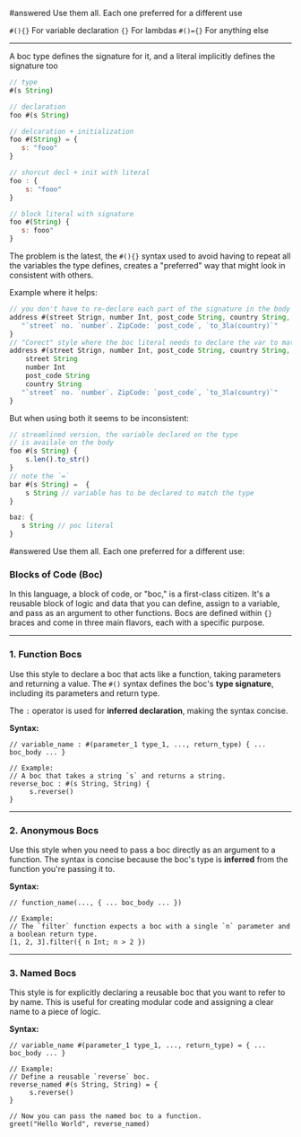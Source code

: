 #answered Use them all. Each one preferred for a different use

`#(){}` For variable declaration
`{}` For lambdas
`#()={}` For anything else

--- 


A boc type defines the signature for it, and a literal implicitly defines the signature too


```js
// type 
#(s String)

// declaration 
foo #(s String)

// delcaration + initialization
foo #(String) = { 
   s: "fooo"
}

// shorcut decl + init with literal
foo : {
	s: "fooo"
}

// block literal with signature 
foo #(String) {
   s: fooo"
}
```

The problem is the latest, the `#(){}` syntax used to avoid having to repeat all the variables 
the type defines, creates a "preferred" way that might look in consistent with others. 


Example where it helps: 

```js
// you don't have to re-declare each part of the signature in the body
address #(street Strign, number Int, post_code String, country String, String) {
   "`street` no. `number`. ZipCode: `post_code`, `to_3la(country)`"
}
// "Corect" style where the boc literal needs to declare the var to match 
address #(street Strign, number Int, post_code String, country String, String) = {
	street String
	number Int
	post_code String
	country String 
   "`street` no. `number`. ZipCode: `post_code`, `to_3la(country)`"
}
```

But when using both it seems to be inconsistent: 


```js
// streamlined version, the variable declared on the type
// is availale on the body
foo #(s String) {
	s.len().to_str()
}
// note the `=`
bar #(s String) =  {
    s String // variable has to be declared to match the type
}

baz: {
   s String // poc literal 
}
```

#answered Use them all. Each one preferred for a different use:

### Blocks of Code (Boc)

In this language, a block of code, or "boc," is a first-class citizen. It's a reusable block of logic and data that you can define, assign to a variable, and pass as an argument to other functions. Bocs are defined within `{}` braces and come in three main flavors, each with a specific purpose.

---

### 1. Function Bocs

Use this style to declare a boc that acts like a function, taking parameters and returning a value. The `#()` syntax defines the boc's **type signature**, including its parameters and return type.

The `:` operator is used for **inferred declaration**, making the syntax concise.

**Syntax:**

```
// variable_name : #(parameter_1 type_1, ..., return_type) { ... boc_body ... }

// Example:
// A boc that takes a string `s` and returns a string.
reverse_boc : #(s String, String) {
     s.reverse()
}
```

---

### 2. Anonymous Bocs

Use this style when you need to pass a boc directly as an argument to a function. The syntax is concise because the boc's type is **inferred** from the function you're passing it to.

**Syntax:**

```
// function_name(..., { ... boc_body ... })

// Example:
// The `filter` function expects a boc with a single `n` parameter and a boolean return type.
[1, 2, 3].filter({ n Int; n > 2 })
```

---

### 3. Named Bocs

This style is for explicitly declaring a reusable boc that you want to refer to by name. This is useful for creating modular code and assigning a clear name to a piece of logic.

**Syntax:**

```
// variable_name #(parameter_1 type_1, ..., return_type) = { ... boc_body ... }

// Example:
// Define a reusable `reverse` boc.
reverse_named #(s String, String) = {
     s.reverse()
}

// Now you can pass the named boc to a function.
greet("Hello World", reverse_named)
```